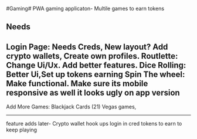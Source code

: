 #Gaming#
PWA gaming applicaton-
Multile games to earn tokens



## Needs ##
Login Page: Needs Creds, New layout?
Add crypto wallets, Create own profiles.
Routlette: 
Change Ui/Ux. Add better features.
Dice Rolling: Better Ui,Set up tokens earning
Spin The wheel: Make functional. Make sure its mobile responsive as well it looks ugly on app version
-----
Add More Games:
Blackjack
Cards (21)
Vegas games,

----
feature adds later-
Crypto wallet hook ups
login in cred 
tokens to earn to keep playing
